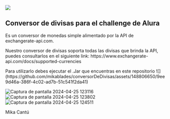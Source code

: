 <p align="left">
   <img src="https://img.shields.io/badge/STATUS-EN%20DESAROLLO-green">
   </p>
<h2>Conversor de divisas para el challenge de Alura</h2>
<p>Es un conversor de monedas simple alimentado por la API de exchangerate-api.com.</p>


<p>Nuestro conversor de divisas soporta todas las divisas que brinda la API, puedes consultarlos en el siguiente link:
https://www.exchangerate-api.com/docs/supported-currencies</p>

<p>
   Para utilizarlo debes ejecutar el .Jar que encuentras en este repositorio
   ![](https://github.com/mikablades/conversorDeDivisas/assets/148806650/9ee9d46a-386f-4c02-ad7b-51c541f2da41)

![Captura de pantalla 2024-04-25 123116](https://github.com/mikablades/conversorDeDivisas/assets/148806650/d9c89748-0fe1-443b-994d-507b9f59449b)
![Captura de pantalla 2024-04-25 123802](https://github.com/mikablades/conversorDeDivisas/assets/148806650/c4c10143-92cf-437e-a7e6-94906377a612)
![Captura de pantalla 2024-04-25 124511](https://github.com/mikablades/conversorDeDivisas/assets/148806650/fe2c7d5d-0636-48d2-86c0-02f0bf1eff0b)
</p>
Mika Cantú
